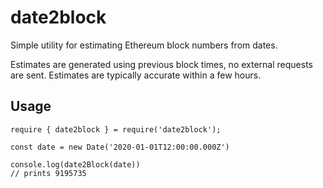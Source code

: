 # date2block

Simple utility for estimating Ethereum block numbers from dates.

Estimates are generated using previous block times, no external requests are sent. Estimates are typically accurate within a few hours.

## Usage

```
require { date2block } = require('date2block');

const date = new Date('2020-01-01T12:00:00.000Z')

console.log(date2Block(date))
// prints 9195735
```
